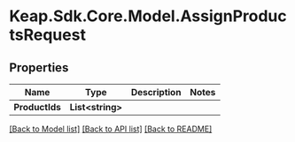 # Keap.Sdk.Core.Model.AssignProductsRequest

## Properties

Name | Type | Description | Notes
------------ | ------------- | ------------- | -------------
**ProductIds** | **List&lt;string&gt;** |  | 

[[Back to Model list]](../README.md#documentation-for-models) [[Back to API list]](../README.md#documentation-for-api-endpoints) [[Back to README]](../README.md)

